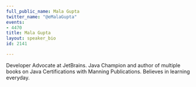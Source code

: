 ```yaml
---
full_public_name: Mala Gupta
twitter_name: "@eMalaGupta"
events:
- 4470
title: Mala Gupta
layout: speaker_bio
id: 2141

---
```

Developer Advocate at JetBrains. Java Champion and author of multiple books on Java Certifications with Manning Publications. Believes in learning everyday.